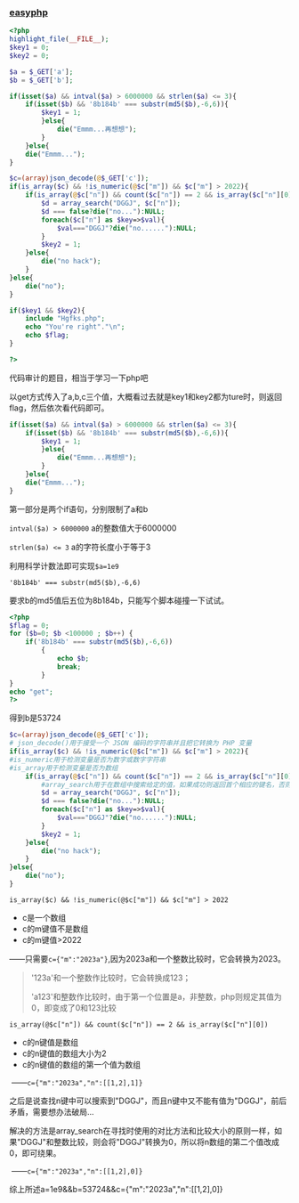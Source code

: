 ### [easyphp](https://adworld.xctf.org.cn/challenges/details?hash=5e5ff94c-3a5a-11ed-abf3-fa163e4fa609&task_category_id=3)

```php
<?php
highlight_file(__FILE__);
$key1 = 0;
$key2 = 0;

$a = $_GET['a'];
$b = $_GET['b'];

if(isset($a) && intval($a) > 6000000 && strlen($a) <= 3){
    if(isset($b) && '8b184b' === substr(md5($b),-6,6)){
        $key1 = 1;
        }else{
            die("Emmm...再想想");
        }
    }else{
    die("Emmm...");
}

$c=(array)json_decode(@$_GET['c']);
if(is_array($c) && !is_numeric(@$c["m"]) && $c["m"] > 2022){
    if(is_array(@$c["n"]) && count($c["n"]) == 2 && is_array($c["n"][0])){
        $d = array_search("DGGJ", $c["n"]);
        $d === false?die("no..."):NULL;
        foreach($c["n"] as $key=>$val){
            $val==="DGGJ"?die("no......"):NULL;
        }
        $key2 = 1;
    }else{
        die("no hack");
    }
}else{
    die("no");
}

if($key1 && $key2){
    include "Hgfks.php";
    echo "You're right"."\n";
    echo $flag;
}

?> 
```

代码审计的题目，相当于学习一下php吧

以get方式传入了a,b,c三个值，大概看过去就是key1和key2都为ture时，则返回flag，然后依次看代码即可。

```php
if(isset($a) && intval($a) > 6000000 && strlen($a) <= 3){
    if(isset($b) && '8b184b' === substr(md5($b),-6,6)){
        $key1 = 1;
        }else{
            die("Emmm...再想想");
        }
    }else{
    die("Emmm...");
}
```

第一部分是两个if语句，分别限制了a和b

`intval($a) > 6000000`	a的整数值大于6000000

`strlen($a) <= 3`	a的字符长度小于等于3

利用科学计数法即可实现`$a=1e9`

`'8b184b' === substr(md5($b),-6,6)`

要求b的md5值后五位为8b184b，只能写个脚本碰撞一下试试。

```php
<?php
$flag = 0;
for ($b=0; $b <100000 ; $b++) { 
    if('8b184b' === substr(md5($b),-6,6))
        {
            echo $b;
            break;
        }
}
echo "get";
?>
```

得到b是53724

```php
$c=(array)json_decode(@$_GET['c']);
# json_decode()用于接受一个 JSON 编码的字符串并且把它转换为 PHP 变量
if(is_array($c) && !is_numeric(@$c["m"]) && $c["m"] > 2022){
#is_numeric用于检测变量是否为数字或数字字符串
#is_array用于检测变量是否为数组
    if(is_array(@$c["n"]) && count($c["n"]) == 2 && is_array($c["n"][0])){
        #array_search用于在数组中搜索给定的值，如果成功则返回首个相应的键名，否则返回false
        $d = array_search("DGGJ", $c["n"]);
        $d === false?die("no..."):NULL;
        foreach($c["n"] as $key=>$val){
            $val==="DGGJ"?die("no......"):NULL;
        }
        $key2 = 1;
    }else{
        die("no hack");
    }
}else{
    die("no");
}
```

`is_array($c) && !is_numeric(@$c["m"]) && $c["m"] > 2022`

- c是一个数组
- c的m键值不是数组
- c的m键值>2022

​	——只需要`c={"m":"2023a"}`,因为2023a和一个整数比较时，它会转换为2023。

> '123a'和一个整数作比较时，它会转换成123；
>
> 'a123'和整数作比较时，由于第一个位置是a，非整数，php则规定其值为0，即变成了0和123比较

`is_array(@$c["n"]) && count($c["n"]) == 2 && is_array($c["n"][0])`

- c的n键值是数组
- c的n键值的数组大小为2
- c的n键值的数组的第一个值为数组

​	——`c={"m":"2023a","n":[[1,2],1]}`

之后是说查找n键中可以搜索到"DGGJ"，而且n键中又不能有值为"DGGJ"，前后矛盾，需要想办法破局...

解决的方法是array_search在寻找时使用的对比方法和比较大小的原则一样，如果"DGGJ"和整数比较，则会将"DGGJ"转换为0，所以将n数组的第二个值改成0，即可绕果。

​	——`c={"m":"2023a","n":[[1,2],0]}`

综上所述a=1e9&&b=53724&&c={"m":"2023a","n":[[1,2],0]}

